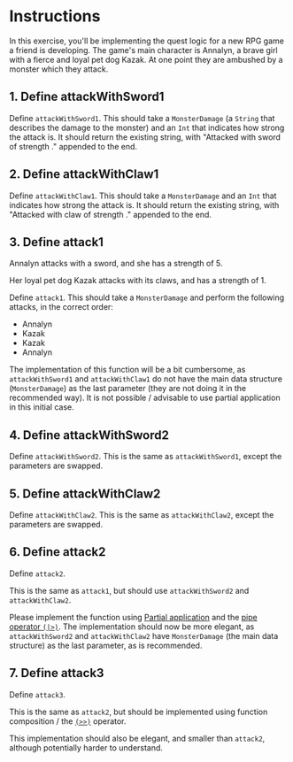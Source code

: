 # Instructions

In this exercise, you'll be implementing the quest logic for a new RPG game a friend is developing.
The game's main character is Annalyn, a brave girl with a fierce and loyal pet dog Kazak.
At one point they are ambushed by a monster which they attack.

## 1. Define attackWithSword1

Define `attackWithSword1`.
This should take a `MonsterDamage` (a `String` that describes the damage to the monster) and an `Int` that indicates how strong the attack is.
It should return the existing string, with "Attacked with sword of strength <strength>." appended to the end.

## 2. Define attackWithClaw1

Define `attackWithClaw1`.
This should take a `MonsterDamage` and an `Int` that indicates how strong the attack is.
It should return the existing string, with "Attacked with claw of strength <strength>." appended to the end.

## 3. Define attack1

Annalyn attacks with a sword, and she has a strength of 5.

Her loyal pet dog Kazak attacks with its claws, and has a strength of 1.

Define `attack1`. This should take a `MonsterDamage` and perform the following attacks, in the correct order:

- Annalyn
- Kazak
- Kazak
- Annalyn

The implementation of this function will be a bit cumbersome, as `attackWithSword1` and `attackWithClaw1` do not have the main data structure (`MonsterDamage`) as the last parameter (they are not doing it in the recommended way).
It is not possible / advisable to use partial application in this initial case.

## 4. Define attackWithSword2

Define `attackWithSword2`.
This is the same as `attackWithSword1`, except the parameters are swapped.

## 5. Define attackWithClaw2

Define `attackWithClaw2`.
This is the same as `attackWithClaw2`, except the parameters are swapped.

## 6. Define attack2

Define `attack2`.

This is the same as `attack1`, but should use `attackWithSword2` and `attackWithClaw2`.

Please implement the function using [Partial application][partial-application] and the [pipe operator `(|>)`][pipe-operator].
The implementation should now be more elegant, as `attackWithSword2` and `attackWithClaw2` have `MonsterDamage` (the main data structure) as the last parameter, as is recommended.

## 7. Define attack3

Define `attack3`.

This is the same as `attack2`, but should be implemented using function composition / the [`(>>)`][forward-composition] operator.

This implementation should also be elegant, and smaller than `attack2`, although potentially harder to understand.

[pipe-operator]: https://package.elm-lang.org/packages/elm/core/latest/Basics#|%3E
[partial-application]: https://riptutorial.com/elm/example/7499/partial-application
[forward-composition]: https://package.elm-lang.org/packages/elm/core/latest/Basics#%3E%3E
